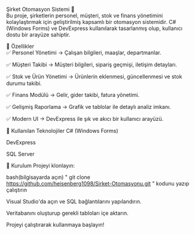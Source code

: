
Şirket Otomasyon Sistemi 🚀                                                                                                                                                                                        
Bu proje, şirketlerin personel, müşteri, stok ve finans yönetimini kolaylaştırmak için geliştirilmiş kapsamlı bir otomasyon sistemidir.
C# (Windows Forms) ve DevExpress kullanılarak tasarlanmış olup, kullanıcı dostu bir arayüze sahiptir.

📌 Özellikler                                                                                                                                                                                                      
✅ Personel Yönetimi → Çalışan bilgileri, maaşlar, departmanlar.

✅ Müşteri Takibi → Müşteri bilgileri, sipariş geçmişi, iletişim detayları.

✅ Stok ve Ürün Yönetimi → Ürünlerin eklenmesi, güncellenmesi ve stok durumu takibi.

✅ Finans Modülü → Gelir, gider takibi, fatura yönetimi.

✅ Gelişmiş Raporlama → Grafik ve tablolar ile detaylı analiz imkanı.

✅ Modern UI → DevExpress ile şık ve akıcı bir kullanıcı arayüzü.

🔧 Kullanılan Teknolojiler
C# (Windows Forms)

DevExpress

SQL Server

📂 Kurulum
Projeyi klonlayın:


bash(bilgisayarda açın)
" git clone https://github.com/heisenberg1098/Sirket-Otomasyonu.git " kodunu yazıp çalıştırın

Visual Studio'da açın ve SQL bağlantılarını yapılandırın.

Veritabanını oluşturup gerekli tabloları içe aktarın.

Projeyi çalıştırarak kullanmaya başlayın!


